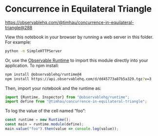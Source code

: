 # Concurrence in Equilateral Triangle

https://observablehq.com/@timhau/concurrence-in-equilateral-triangle@288

View this notebook in your browser by running a web server in this folder. For
example:

~~~sh
python -m SimpleHTTPServer
~~~

Or, use the [Observable Runtime](https://github.com/observablehq/runtime) to
import this module directly into your application. To npm install:

~~~sh
npm install @observablehq/runtime@4
npm install https://api.observablehq.com/d/dd45773a87b5a329.tgz?v=3
~~~

Then, import your notebook and the runtime as:

~~~js
import {Runtime, Inspector} from "@observablehq/runtime";
import define from "@timhau/concurrence-in-equilateral-triangle";
~~~

To log the value of the cell named “foo”:

~~~js
const runtime = new Runtime();
const main = runtime.module(define);
main.value("foo").then(value => console.log(value));
~~~
